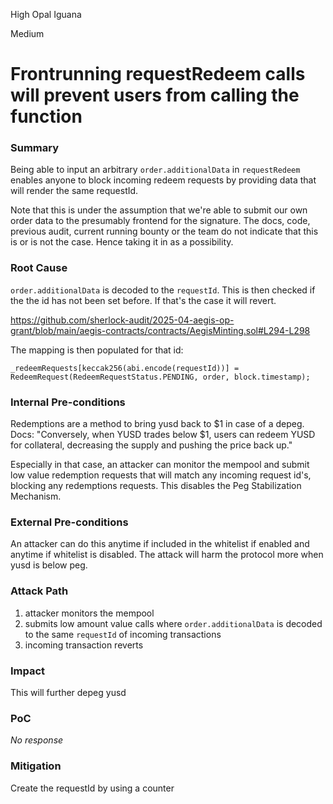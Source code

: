 High Opal Iguana

Medium

# Frontrunning requestRedeem calls will prevent users from calling the function

### Summary

Being able to input an arbitrary `order.additionalData` in `requestRedeem` enables anyone to block incoming redeem requests by providing data that will render the same requestId.

Note that this is under the assumption that we're able to submit our own order data to the presumably frontend for the signature. The docs, code, previous audit, current running bounty or the team do not indicate that this is or is not the case. Hence taking it in as a possibility.

### Root Cause

`order.additionalData` is decoded to the `requestId`. This is then checked if the the id has not been set before. If that's the case it will revert. 

https://github.com/sherlock-audit/2025-04-aegis-op-grant/blob/main/aegis-contracts/contracts/AegisMinting.sol#L294-L298

The mapping is then populated for that id: 
```solidity
_redeemRequests[keccak256(abi.encode(requestId))] = RedeemRequest(RedeemRequestStatus.PENDING, order, block.timestamp);
```

### Internal Pre-conditions

Redemptions are a method to bring yusd back to $1 in case of a depeg. Docs: "Conversely, when YUSD trades below $1, users can redeem YUSD for collateral, decreasing the supply and pushing the price back up."

Especially in that case, an attacker can monitor the mempool and submit low value redemption requests that will match any incoming request id's, blocking any redemptions requests. This disables the Peg Stabilization Mechanism.

### External Pre-conditions

An attacker can do this anytime if included in the whitelist if enabled and anytime if whitelist is disabled. 
The attack will harm the protocol more when yusd is below peg.

### Attack Path

1. attacker monitors the mempool
2. submits low amount value calls where `order.additionalData` is decoded to the same `requestId` of incoming transactions
3. incoming transaction reverts

### Impact

This will further depeg yusd

### PoC

_No response_

### Mitigation

Create the requestId by using a counter